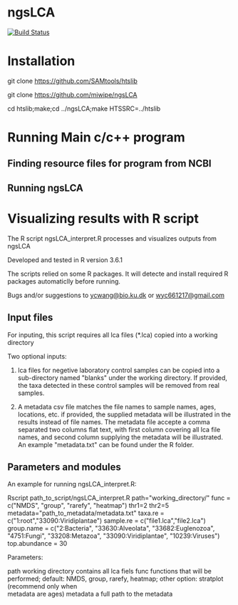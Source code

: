 # ngsLCA
[![Build Status](https://travis-ci.org/miwipe/ngsLCA.svg?branch=master)](https://travis-ci.org/miwipe/ngsLCA)

# Installation
git clone https://github.com/SAMtools/htslib

git clone https://github.com/miwipe/ngsLCA

cd htslib;make;cd ../ngsLCA;make HTSSRC=../htslib

# Running Main c/c++ program
## Finding resource files for program from NCBI
## Running ngsLCA

# Visualizing results with R script

The R script ngsLCA_interpret.R processes and visualizes outputs from ngsLCA

Developed and tested in R version 3.6.1

The scripts relied on some R packages. It will detecte and install required R packages automaticlly before running.

Bugs and/or suggestions to ycwang@bio.ku.dk or wyc661217@gmail.com

## Input files

For inputing, this script requires all lca files (*.lca) copied into a working directory

Two optional inputs:

1) lca files for negetive laboratory control samples can be copied into a sub-directory named "blanks" under the working directory. If provided, the taxa detected in these control samples will be removed from real samples.

2) A metadata csv file matches the file names to sample names, ages, locations, etc. if provided, the supplied metadata will be illustrated in the results instead of file names. The metadata file accepte a comma separated two columns flat text, with first column covering all lca file names, and second column supplying the metadata will be illustrated. An example "metadata.txt" can be found under the R folder.

## Parameters and modules

An example for running ngsLCA_interpret.R:

Rscript path_to_script/ngsLCA_interpret.R path="working_directory/" func = c("NMDS", "group", "rarefy", "heatmap") thr1=2 thr2=5 metadata="path_to_metadata/metadata.txt" taxa.re = c("1:root","33090:Viridiplantae") sample.re = c("file1.lca","file2.lca") group.name = c("2:Bacteria", "33630:Alveolata", "33682:Euglenozoa", "4751:Fungi", "33208:Metazoa", "33090:Viridiplantae", "10239:Viruses") top.abundance = 30

Parameters:

path  working directory contains all lca fiels
func  functions that will be performed; default: NMDS, group, rarefy, heatmap; other option: stratplot (recommend only when       
      metadata are ages) 
metadata  a full path to the metadata











